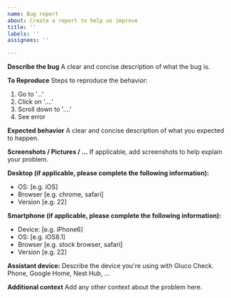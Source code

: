 ```yaml
---
name: Bug report
about: Create a report to help us improve
title: ''
labels: ''
assignees: ''

---
```


**Describe the bug**
A clear and concise description of what the bug is.

**To Reproduce**
Steps to reproduce the behavior:
1. Go to '...'
2. Click on '....'
3. Scroll down to '....'
4. See error

**Expected behavior**
A clear and concise description of what you expected to happen.

**Screenshots / Pictures / ...**
If applicable, add screenshots to help explain your problem.

**Desktop (if applicable, please complete the following information):**
 - OS: [e.g. iOS]
 - Browser [e.g. chrome, safari]
 - Version [e.g. 22]

**Smartphone (if applicable, please complete the following information):**
 - Device: [e.g. iPhone6]
 - OS: [e.g. iOS8.1]
 - Browser [e.g. stock browser, safari]
 - Version [e.g. 22]

**Assistant device:**
Describe the device you're using with Gluco Check.  
Phone, Google Home, Nest Hub, ...

**Additional context**
Add any other context about the problem here.

